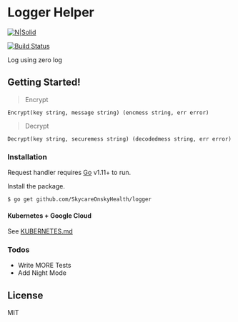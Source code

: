 # Logger Helper

[![N|Solid](https://cldup.com/dTxpPi9lDf.thumb.png)](https://github.com/SkycareOnskyHealth/logger)

[![Build Status](https://travis-ci.org/joemccann/dillinger.svg?branch=master)](https://github.com/SkycareOnskyHealth/logger)

Log using zero log

## Getting Started!
> Encrypt
```
Encrypt(key string, message string) (encmess string, err error)
```
> Decrypt
```
Decrypt(key string, securemess string) (decodedmess string, err error)
```

### Installation

Request handler requires [Go](https://golang.org/) v1.11+ to run.

Install the package.

```sh
$ go get github.com/SkycareOnskyHealth/logger
```

#### Kubernetes + Google Cloud

See [KUBERNETES.md](https://github.com/joemccann/dillinger/blob/master/KUBERNETES.md)


### Todos

 - Write MORE Tests
 - Add Night Mode

License
----

MIT